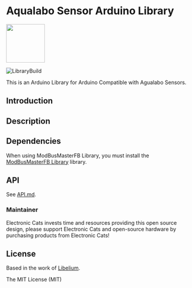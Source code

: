 # Aqualabo Sensor Arduino Library

<a href="https://github.com/sponsors/ElectronicCats">
  <img src="https://electroniccats.com/wp-content/uploads/2020/07/Badge_GHS.png" height="104" />
</a>

![LibraryBuild](https://github.com/ElectronicCats/AqualaboSensorsLibrary/workflows/LibraryBuild/badge.svg?branch=master)


This is an Arduino Library for Arduino Compatible with Agualabo Sensors.

## Introduction


## Description


## Dependencies

When using ModBusMasterFB Library, you must install the [ModBusMasterFB Library](https://github.com/apanasara/ModbusMasterFP) library.

## API

See [API.md](API.md).

### Maintainer

Electronic Cats invests time and resources providing this open source design, please support Electronic Cats and open-source hardware by purchasing products from Electronic Cats!

## License

Based in the work of [Libelium](https://www.libelium.com/api/waspmote/html/d3/d94/classaqualaboModbusSensorsClass.html).

The MIT License (MIT)
